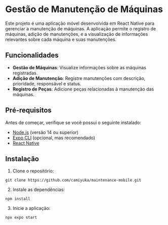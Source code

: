 # Gestão de Manutenção de Máquinas

Este projeto é uma aplicação móvel desenvolvida em React Native para gerenciar a manutenção de máquinas. A aplicação permite o registro de máquinas, adição de manutenções, e a visualização de informações relevantes sobre cada máquina e suas manutenções.

## Funcionalidades

- **Gestão de Máquinas**: Visualize informações sobre as máquinas registradas.
- **Adição de Manutenção**: Registre manutenções com descrição, prioridade, responsável e status.
- **Registro de Peças**: Adicione peças relacionadas à manutenção das máquinas.

## Pré-requisitos

Antes de começar, verifique se você possui o seguinte instalado:

- [Node.js](https://nodejs.org/) (versão 14 ou superior)
- [Expo CLI](https://docs.expo.dev/get-started/installation/) (opcional, mas recomendado)
- [React Native](https://reactnative.dev/docs/environment-setup)

## Instalação

1. Clone o repositório:

```
git clone https://github.com/camiyuka/maintenance-mobile.git
```

2. Instale as dependências:
```
npm install
```

3. Inicie a aplicação:
```
npx expo start 
```